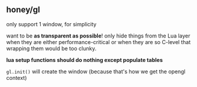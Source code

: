 honey/gl
--------

only support 1 window, for simplicity

want to be **as transparent as possible**! only hide things from the Lua layer when they are either performance-critical or when they are so C-level that wrapping them would be too clunky.

**lua setup functions should do nothing except populate tables**

`gl.init()` will create the window (because that's how we get the opengl context)
